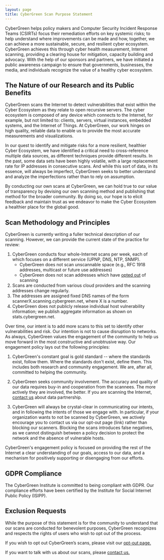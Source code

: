 ```yaml
---
layout: page
title: CyberGreen Scan Purpose Statement
---
```


CyberGreen helps policy makers and Computer Security Incident Response Teams (CSIRTs) focus their remediation efforts on key systemic risks; to help understand where improvements can be made and how, together, we can achieve a more sustainable, secure, and resilient cyber ecosystem. CyberGreen achieves this through cyber health measurement, Internet scanning, providing a clearing house for mitigation, capacity building and advocacy. With the help of our sponsors and partners, we have initiated a public awareness campaign to ensure that governments, businesses, the media, and individuals recognize the value of a healthy cyber ecosystem.

<h2>The Nature of our Research and its Public Benefits</h2>
CyberGreen scans the Internet to detect vulnerabilities that exist within the Cyber Ecosystem as they relate to open recursive servers. The cyber ecosystem is composed of any device which connects to the Internet, for example, but not limited to: clients, servers, virtual instances, embedded systems, and the Internet of Things. At CyberGreen, our work hinges on high quality, reliable data to enable us to provide the most accurate measurements and visualizations.  

In our quest to identify and mitigate risks for a more resilient, healthier Cyber Ecosystem, we have identified a critical need to cross-reference multiple data sources, as different techniques provide different results.  In the past, some data sets have been highly volatile, with a large replacement rate for IP addresses in consecutive scans. And while this sort of data, in its essence, will always be imperfect, CyberGreen seeks to better understand and analyze the imperfections rather than to rely on assumption. 

By conducting our own scans at CyberGreen, we can hold true to our value of transparency by devising our own scanning method and publishing that method for the broader community. By doing so, our hope is to elicit feedback and maintain trust as we endeavor to make the Cyber Ecosystem a healthier place for the global good.

<h2> Scan Methodology and Principles </h2>

CyberGreen is currently writing a fuller technical description of our scanning. However, we can provide the current state of the practice for review: 

1.   CyberGreen conducts four whole-Internet scans per week, each of which focuses on a different service (UPNP, DNS, NTP, SNMP).
      - CyberGreen does not scan unscannable space (e.g., RFC 1918 addresses, multicast or future use addresses)
      - CyberGreen does not scan addresses which have <a href="https://www.cybergreen.net/opt-out/"> opted out</a> of scanning
2.   Scans are conducted from various cloud providers and the scanning addresses change regularly.
3.   The addresses are assigned fixed DNS names of the form scannerX.scanning.cybergreen.net, where X is a number.
4.   CyberGreen does not publicly release individual host vulnerability information; we publish aggregate information as shown on stats.cybergreen.net.

Over time, our intent is to add more scans to this set to identify other vulnerabilities and risk. Our intention is not to cause disruption to networks. As always, CyberGreen values the engagement of the community to help us move forward in the most constructive and unobtrusive way. Our engagement policy lays out the following principles:

1.   CyberGreen's constant goal is gold standard -- where the standards  exist, follow them.  Where the standards don't exist, define them. This includes both research and community engagement.  We are, after all, committed to helping the community.

2.   CyberGreen seeks community involvement.  The accuracy and quality of our data requires buy-in and cooperation from the scannees.  The more actively they are involved, the better.  If you are scanning the Internet, <a href="http://www.cybergreen.net/contact/"> contact us</a>  about data partnership.  

3.   CyberGreen will always be crystal-clear in communicating our intents, and in following the intents of those we engage with.  In particular, if your organization wants to not be scanned by CyberGreen, we actively encourage you to contact us via our opt-out page (link) rather than blocking our scanners.  Blocking the scans introduces false negatives, as we cannot distinguish between a policy decision to protect the network and the absence of vulnerable hosts. 

CyberGreen's engagement policy is focused on providing the rest of the Internet a clear understanding of our goals, access to our data, and a mechanism for positively supporting or disengaging from our efforts.  

<h2> GDPR Compliance </h2>

The CyberGreen Institute is committed to being compliant with GDPR. Our compliance efforts have been certified by the Institute for Social Internet Public Policy (ISIPP).

<h2> Exclusion Requests </h2>

While the purpose of this statement is for the community to understand that our scans are conducted for benevolent purposes, CyberGreen recognizes and respects the rights of users who wish to opt out of the process. 

If you wish to opt out CyberGreen’s scans, please visit our <a href="https://www.cybergreen.net/opt-out/"> opt-out page.</a>

If you want to talk with us about our scans, please <a href="http://www.cybergreen.net/contact/"> contact us.</a>
